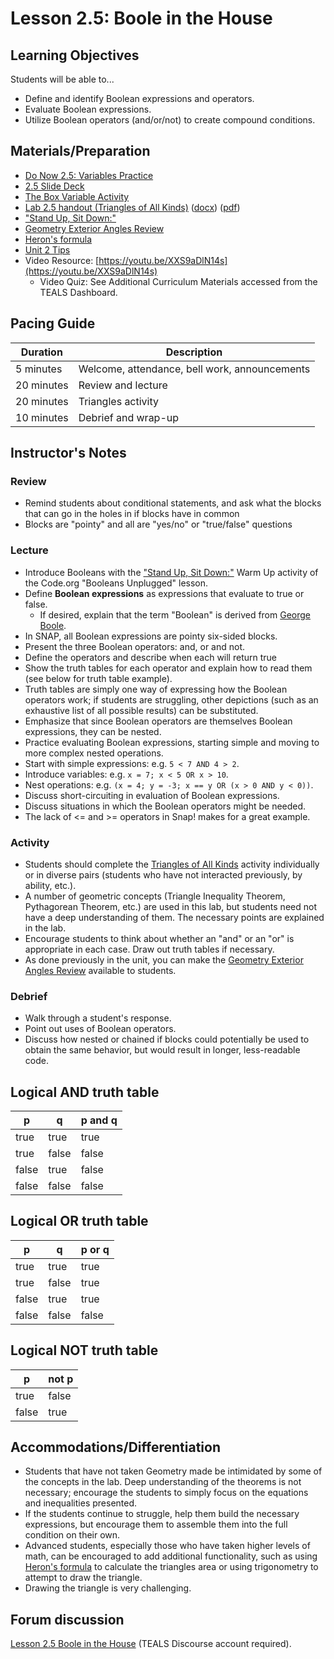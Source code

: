 # Lesson 2.5: Boole in the House

## Learning Objectives

Students will be able to...

* Define and identify Boolean expressions and operators.
* Evaluate Boolean expressions.
* Utilize Boolean operators (and/or/not) to create compound conditions.

## Materials/Preparation

* [Do Now 2.5: Variables Practice](do_now_25.md)
* [2.5 Slide Deck](https://github.com/TEALSK12/introduction-to-computer-science/raw/master/slidedecks/TEALS%20SNAP%202.5.pptx)
* [The Box Variable Activity](https://teachinglondoncomputing.org/resources/inspiring-unplugged-classroom-activities/the-box-variable-activity/)
* [Lab 2.5 handout (Triangles of All Kinds)](lab_25.md) ([docx](https://github.com/TEALSK12/introduction-to-computer-science/raw/master/Unit%202%20Word/Lab%202.5%20Triangles%20of%20All%20Kinds.docx)) ([pdf](https://github.com/TEALSK12/introduction-to-computer-science/raw/master/Unit%202%20PDF/Lab%202.5%20Triangles%20of%20All%20Kinds.pdf))
* ["Stand Up, Sit Down:"](https://curriculum.code.org/csd-1718/unit3/10/)
* [Geometry Exterior Angles Review](Geometry_Exterior_Angles.pdf)
* [Heron's formula](https://en.wikipedia.org/wiki/Heron%27s_formula)
* [Unit 2 Tips](unit_1_tips.md)
* Video Resource: [https://youtu.be/XXS9aDlN14s](https://youtu.be/XXS9aDlN14s)
  * Video Quiz: See Additional Curriculum Materials accessed from the TEALS Dashboard.

## Pacing Guide

| Duration   | Description                                   |
| ---------- | --------------------------------------------- |
| 5 minutes  | Welcome, attendance, bell work, announcements |
| 20 minutes | Review and lecture                            |
| 20 minutes | Triangles activity                            |
| 10 minutes | Debrief and wrap-up                           |

## Instructor's Notes

### Review

* Remind students about conditional statements, and ask what the blocks that can go in the holes in if blocks have in common
* Blocks are "pointy" and all  are "yes/no" or "true/false" questions

### Lecture

* Introduce Booleans with the ["Stand Up, Sit Down:"](https://curriculum.code.org/csd-1718/unit3/10/) Warm Up activity of the Code.org "Booleans Unplugged" lesson.
* Define **Boolean expressions** as expressions that evaluate to true or false.
  * If desired, explain that the term "Boolean" is derived from [George Boole](https://en.wikipedia.org/wiki/George_Boole).
* In SNAP, all Boolean expressions are pointy six-sided blocks.
* Present the three Boolean operators: and, or and not.
* Define the operators and describe when each will return true
* Show the truth tables for each operator and explain how to read them (see below for truth table example).
* Truth tables are simply one way of expressing how the Boolean operators work; if students are struggling, other depictions (such as an exhaustive list of all possible results) can be substituted.
* Emphasize that since Boolean operators are themselves Boolean expressions, they can be nested.
* Practice evaluating Boolean expressions, starting simple and moving to more complex nested operations.
* Start with simple expressions: e.g. `5 < 7 AND 4 > 2`.
* Introduce variables: e.g. `x = 7; x < 5 OR x > 10`.
* Nest operations: e.g. `(x = 4; y = -3; x == y OR (x > 0 AND y < 0))`.
* Discuss short-circuiting in evaluation of Boolean expressions.
* Discuss situations in which the Boolean operators might be needed.
* The lack of <= and >= operators in Snap! makes for a great example.

### Activity

* Students should complete the [Triangles of All Kinds](lab_25.md) activity individually or in diverse pairs (students who have not interacted previously, by ability, etc.).
* A number of geometric concepts (Triangle Inequality Theorem, Pythagorean Theorem, etc.) are used in this lab, but students need not have a deep understanding of them.  The necessary points are explained in the lab.
* Encourage students to think about whether an "and" or an "or" is appropriate in each case.  Draw out truth tables if necessary.
* As done previously in the unit, you can make the [Geometry Exterior Angles Review](Geometry_Exterior_Angles.pdf) available to students.

### Debrief

* Walk through a student's response.
* Point out uses of Boolean operators.
* Discuss how nested or chained if blocks could potentially be used to obtain the same behavior, but would result in longer, less-readable code.

## Logical AND truth table

|   p   |   q   | p and q |
| ----- | ------| ------- |
| true  | true  | true    |
| true  | false | false   |
| false | true  | false   |
| false | false | false   |

## Logical OR truth table

|   p   |   q   | p or q |
| ----- | ------| ------ |
| true  | true  | true   |
| true  | false | true   |
| false | true  | true   |
| false | false | false  |

## Logical NOT truth table

|   p   | not p |
| ----- | ------|
| true  | false |
| false | true  |

## Accommodations/Differentiation

* Students that have not taken Geometry made be intimidated by some of the concepts in the lab.  Deep understanding of the theorems is not necessary; encourage the students to simply focus on the equations and inequalities presented.
* If the students continue to struggle, help them build the necessary expressions, but encourage them to assemble them into the full condition on their own.
* Advanced students, especially those who have taken higher levels of math, can be encouraged to add additional functionality, such as using [Heron's formula](https://en.wikipedia.org/wiki/Heron%27s_formula) to calculate the triangles area or using trigonometry to attempt to draw the triangle.
* Drawing the triangle is very challenging.

## Forum discussion

[Lesson 2.5 Boole in the House](http://forums.tealsk12.org/c/intro-unit-2-loops/lesson-2-5-boole-in-the-house) (TEALS Discourse account required).
